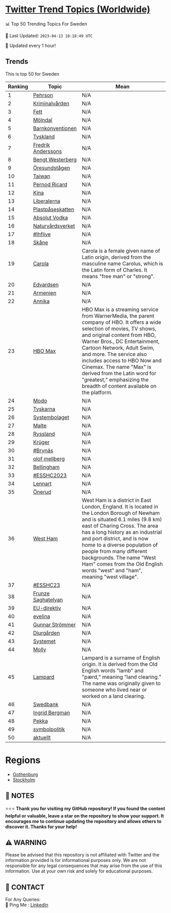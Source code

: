 [Twitter Trend Topics (Worldwide)](https://github.com/ErcinDedeoglu/Twitter-Trend-Topics)
==========


📊 Top 50 Trending Topics For Sweden

📆 Last Updated: `2023-04-13 18:18:49 UTC`

🔧 Updated every 1 hour!


## Trends

This is top 50 for Sweden

| Ranking | Topic | Mean |
| ------- | ------------ | ------------ |
| 1 | [Pehrson](http://twitter.com/search?q=Pehrson) | N/A |
| 2 | [Kriminalvården](http://twitter.com/search?q=Kriminalv%c3%a5rden) | N/A |
| 3 | [Fett](http://twitter.com/search?q=Fett) | N/A |
| 4 | [Mölndal](http://twitter.com/search?q=M%c3%b6lndal) | N/A |
| 5 | [Barnkonventionen](http://twitter.com/search?q=Barnkonventionen) | N/A |
| 6 | [Tyskland](http://twitter.com/search?q=Tyskland) | N/A |
| 7 | [Fredrik Anderssons](http://twitter.com/search?q=Fredrik+Anderssons) | N/A |
| 8 | [Bengt Westerberg](http://twitter.com/search?q=Bengt+Westerberg) | N/A |
| 9 | [Öresundstågen](http://twitter.com/search?q=%c3%96resundst%c3%a5gen) | N/A |
| 10 | [Taiwan](http://twitter.com/search?q=Taiwan) | N/A |
| 11 | [Pernod Ricard](http://twitter.com/search?q=Pernod+Ricard) | N/A |
| 12 | [Kina](http://twitter.com/search?q=Kina) | N/A |
| 13 | [Liberalerna](http://twitter.com/search?q=Liberalerna) | N/A |
| 14 | [Plastpåseskatten](http://twitter.com/search?q=Plastp%c3%a5seskatten) | N/A |
| 15 | [Absolut Vodka](http://twitter.com/search?q=Absolut+Vodka) | N/A |
| 16 | [Naturvårdsverket](http://twitter.com/search?q=Naturv%c3%a5rdsverket) | N/A |
| 17 | [#lhflive](http://twitter.com/search?q=%23lhflive) | N/A |
| 18 | [Skåne](http://twitter.com/search?q=Sk%c3%a5ne) | N/A |
| 19 | [Carola](http://twitter.com/search?q=Carola) | Carola is a female given name of Latin origin, derived from the masculine name Carolus, which is the Latin form of Charles. It means "free man" or "strong". |
| 20 | [Edvardsen](http://twitter.com/search?q=Edvardsen) | N/A |
| 21 | [Armenien](http://twitter.com/search?q=Armenien) | N/A |
| 22 | [Annika](http://twitter.com/search?q=Annika) | N/A |
| 23 | [HBO Max](http://twitter.com/search?q=HBO+Max) | HBO Max is a streaming service from WarnerMedia, the parent company of HBO. It offers a wide selection of movies, TV shows, and original content from HBO, Warner Bros., DC Entertainment, Cartoon Network, Adult Swim, and more. The service also includes access to HBO Now and Cinemax. The name "Max" is derived from the Latin word for "greatest," emphasizing the breadth of content available on the platform. |
| 24 | [Modo](http://twitter.com/search?q=Modo) | N/A |
| 25 | [Tyskarna](http://twitter.com/search?q=Tyskarna) | N/A |
| 26 | [Systembolaget](http://twitter.com/search?q=Systembolaget) | N/A |
| 27 | [Malte](http://twitter.com/search?q=Malte) | N/A |
| 28 | [Ryssland](http://twitter.com/search?q=Ryssland) | N/A |
| 29 | [Krüger](http://twitter.com/search?q=Kr%c3%bcger) | N/A |
| 30 | [#Brynäs](http://twitter.com/search?q=%23Bryn%c3%a4s) | N/A |
| 31 | [olof mellberg](http://twitter.com/search?q=olof+mellberg) | N/A |
| 32 | [Bellingham](http://twitter.com/search?q=Bellingham) | N/A |
| 33 | [#ESSHC2023](http://twitter.com/search?q=%23ESSHC2023) | N/A |
| 34 | [Lennart](http://twitter.com/search?q=Lennart) | N/A |
| 35 | [Önerud](http://twitter.com/search?q=%c3%96nerud) | N/A |
| 36 | [West Ham](http://twitter.com/search?q=West+Ham) | West Ham is a district in East London, England. It is located in the London Borough of Newham and is situated 6.1 miles (9.8 km) east of Charing Cross. The area has a long history as an industrial and port district, and is now home to a diverse population of people from many different backgrounds. The name "West Ham" comes from the Old English words "west" and "ham", meaning "west village". |
| 37 | [#ESSHC23](http://twitter.com/search?q=%23ESSHC23) | N/A |
| 38 | [Frunze Saghatelyan](http://twitter.com/search?q=Frunze+Saghatelyan) | N/A |
| 39 | [EU-direktiv](http://twitter.com/search?q=EU-direktiv) | N/A |
| 40 | [evelina](http://twitter.com/search?q=evelina) | N/A |
| 41 | [Gunnar Strömmer](http://twitter.com/search?q=Gunnar+Str%c3%b6mmer) | N/A |
| 42 | [Djurgården](http://twitter.com/search?q=Djurg%c3%a5rden) | N/A |
| 43 | [Systemet](http://twitter.com/search?q=Systemet) | N/A |
| 44 | [Molly](http://twitter.com/search?q=Molly) | N/A |
| 45 | [Lampard](http://twitter.com/search?q=Lampard) | Lampard is a surname of English origin. It is derived from the Old English words "lamb" and "pærd," meaning "land clearing." The name was originally given to someone who lived near or worked on a land clearing. |
| 46 | [Swedbank](http://twitter.com/search?q=Swedbank) | N/A |
| 47 | [Ingrid Bergman](http://twitter.com/search?q=Ingrid+Bergman) | N/A |
| 48 | [Pekka](http://twitter.com/search?q=Pekka) | N/A |
| 49 | [symbolpolitik](http://twitter.com/search?q=symbolpolitik) | N/A |
| 50 | [aktuellt](http://twitter.com/search?q=aktuellt) | N/A |



# Regions

* [Gothenburg](</Sweden/Gothenburg.md>)
* [Stockholm](</Sweden/Stockholm.md>)



## 📝 NOTES

⭐⭐⭐ **Thank you for visiting my GitHub repository! If you found the content helpful or valuable, leave a star on the repository to show your support. It encourages me to continue updating the repository and allows others to discover it. Thanks for your help!**


## ⚠️ WARNING

Please be advised that this repository is not affiliated with Twitter and the information provided is for informational purposes only. We are not responsible for any legal consequences that may arise from the use of this information. Use at your own risk and solely for educational purposes.


## 📨 CONTACT

 For Any Queries:  
            🏓 Ping Me : [LinkedIn](https://www.linkedin.com/in/ercindedeoglu/)
